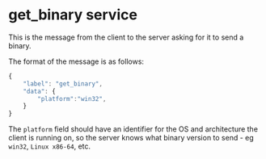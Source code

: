 # get_binary service

This is the message from the client to the server asking for it to send a binary.

The format of the message is as follows:

```js
{
    "label": "get_binary",
    "data": {
        "platform":"win32",
    }
}
```

The `platform` field should have an identifier for the OS and architecture the client is running on, so the server knows what binary version to send - eg `win32`, `Linux x86-64`, etc.
